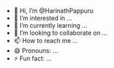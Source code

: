 - 👋 Hi, I’m @HarinathPappuru
- 👀 I’m interested in ...
- 🌱 I’m currently learning ...
- 💞️ I’m looking to collaborate on ...
- 📫 How to reach me ...
- 😄 Pronouns: ...
- ⚡ Fun fact: ...

<!---
HarinathPappuru/HarinathPappuru is a ✨ special ✨ repository because its `README.md` (this file) appears on your GitHub profile.
You can click the Preview link to take a look at your changes.
--->

